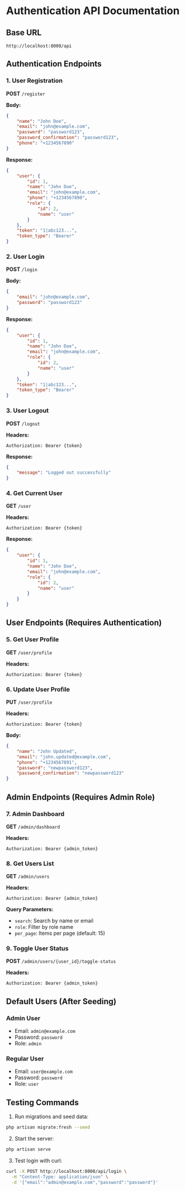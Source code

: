 # Authentication API Documentation

## Base URL

```
http://localhost:8000/api
```

## Authentication Endpoints

### 1. User Registration

**POST** `/register`

**Body:**

```json
{
    "name": "John Doe",
    "email": "john@example.com",
    "password": "password123",
    "password_confirmation": "password123",
    "phone": "+1234567890"
}
```

**Response:**

```json
{
    "user": {
        "id": 1,
        "name": "John Doe",
        "email": "john@example.com",
        "phone": "+1234567890",
        "role": {
            "id": 2,
            "name": "user"
        }
    },
    "token": "1|abc123...",
    "token_type": "Bearer"
}
```

### 2. User Login

**POST** `/login`

**Body:**

```json
{
    "email": "john@example.com",
    "password": "password123"
}
```

**Response:**

```json
{
    "user": {
        "id": 1,
        "name": "John Doe",
        "email": "john@example.com",
        "role": {
            "id": 2,
            "name": "user"
        }
    },
    "token": "1|abc123...",
    "token_type": "Bearer"
}
```

### 3. User Logout

**POST** `/logout`

**Headers:**

```
Authorization: Bearer {token}
```

**Response:**

```json
{
    "message": "Logged out successfully"
}
```

### 4. Get Current User

**GET** `/user`

**Headers:**

```
Authorization: Bearer {token}
```

**Response:**

```json
{
    "user": {
        "id": 1,
        "name": "John Doe",
        "email": "john@example.com",
        "role": {
            "id": 2,
            "name": "user"
        }
    }
}
```

## User Endpoints (Requires Authentication)

### 5. Get User Profile

**GET** `/user/profile`

**Headers:**

```
Authorization: Bearer {token}
```

### 6. Update User Profile

**PUT** `/user/profile`

**Headers:**

```
Authorization: Bearer {token}
```

**Body:**

```json
{
    "name": "John Updated",
    "email": "john.updated@example.com",
    "phone": "+1234567891",
    "password": "newpassword123",
    "password_confirmation": "newpassword123"
}
```

## Admin Endpoints (Requires Admin Role)

### 7. Admin Dashboard

**GET** `/admin/dashboard`

**Headers:**

```
Authorization: Bearer {admin_token}
```

### 8. Get Users List

**GET** `/admin/users`

**Headers:**

```
Authorization: Bearer {admin_token}
```

**Query Parameters:**

-   `search`: Search by name or email
-   `role`: Filter by role name
-   `per_page`: Items per page (default: 15)

### 9. Toggle User Status

**POST** `/admin/users/{user_id}/toggle-status`

**Headers:**

```
Authorization: Bearer {admin_token}
```

## Default Users (After Seeding)

### Admin User

-   Email: `admin@example.com`
-   Password: `password`
-   Role: `admin`

### Regular User

-   Email: `user@example.com`
-   Password: `password`
-   Role: `user`

## Testing Commands

1. Run migrations and seed data:

```bash
php artisan migrate:fresh --seed
```

2. Start the server:

```bash
php artisan serve
```

3. Test login with curl:

```bash
curl -X POST http://localhost:8000/api/login \
  -H "Content-Type: application/json" \
  -d '{"email":"admin@example.com","password":"password"}'
```
